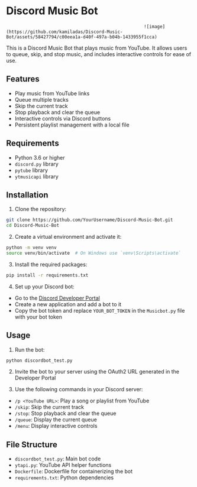 
# Discord Music Bot
                                                        ![image](https://github.com/kamiladas/Discord-Music-Bot/assets/58427794/c00eea1a-d40f-497a-b04b-1433955f1cca)

This is a Discord Music Bot that plays music from YouTube. It allows users to queue, skip, and stop music, and includes interactive controls for ease of use.

## Features

- Play music from YouTube links
- Queue multiple tracks
- Skip the current track
- Stop playback and clear the queue
- Interactive controls via Discord buttons
- Persistent playlist management with a local file

## Requirements

- Python 3.6 or higher
- `discord.py` library
- `pytube` library
- `ytmusicapi` library

## Installation

1. Clone the repository:

```sh
git clone https://github.com/YourUsername/Discord-Music-Bot.git
cd Discord-Music-Bot
```

2. Create a virtual environment and activate it:

```sh
python -m venv venv
source venv/bin/activate  # On Windows use `venv\Scripts\activate`
```

3. Install the required packages:

```sh
pip install -r requirements.txt
```

4. Set up your Discord bot:

- Go to the [Discord Developer Portal](https://discord.com/developers/applications)
- Create a new application and add a bot to it
- Copy the bot token and replace `YOUR_BOT_TOKEN` in the `Musicbot.py` file with your bot token

## Usage

1. Run the bot:

```sh
python discordbot_test.py
```

2. Invite the bot to your server using the OAuth2 URL generated in the Developer Portal

3. Use the following commands in your Discord server:

- `/p <YouTube URL>`: Play a song or playlist from YouTube
- `/skip`: Skip the current track
- `/stop`: Stop playback and clear the queue
- `/queue`: Display the current queue
- `/menu`: Display interactive controls

## File Structure

- `discordbot_test.py`: Main bot code
- `ytapi.py`: YouTube API helper functions
- `Dockerfile`: Dockerfile for containerizing the bot
- `requirements.txt`: Python dependencies



